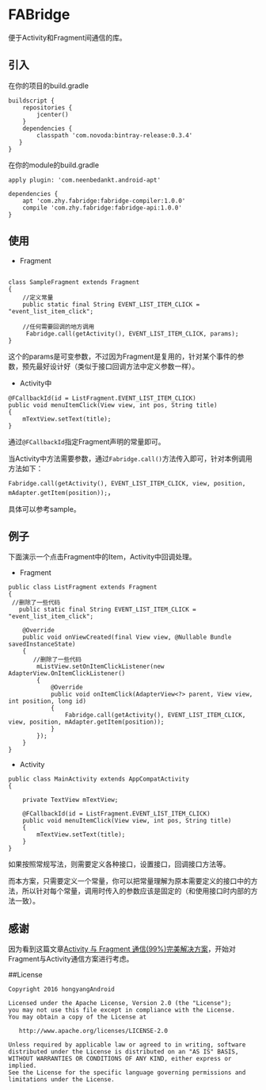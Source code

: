 # FABridge

便于Activity和Fragment间通信的库。

## 引入

在你的项目的build.gradle

```
buildscript {
    repositories {
        jcenter()
    }
    dependencies {
        classpath 'com.novoda:bintray-release:0.3.4'
   }
}

```

在你的module的build.gradle

```
apply plugin: 'com.neenbedankt.android-apt'

dependencies {
    apt 'com.zhy.fabridge:fabridge-compiler:1.0.0'
    compile 'com.zhy.fabridge:fabridge-api:1.0.0'
}
```

## 使用

* Fragment

```

class SampleFragment extends Fragment
{
	//定义常量
	public static final String EVENT_LIST_ITEM_CLICK = "event_list_item_click";

	//任何需要回调的地方调用
	 Fabridge.call(getActivity(), EVENT_LIST_ITEM_CLICK, params);	
}
```

这个的params是可变参数，不过因为Fragment是复用的，针对某个事件的参数，预先最好设计好（类似于接口回调方法中定义参数一样）。


* Activity中

```
@FCallbackId(id = ListFragment.EVENT_LIST_ITEM_CLICK)
public void menuItemClick(View view, int pos, String title)
{
    mTextView.setText(title);
}
```
通过`@FCallbackId`指定Fragment声明的常量即可。

当Activity中方法需要参数，通过`Fabridge.call()`方法传入即可，针对本例调用方法如下：

`Fabridge.call(getActivity(), EVENT_LIST_ITEM_CLICK, view, position, mAdapter.getItem(position));`，

具体可以参考sample。


## 例子

下面演示一个点击Fragment中的Item，Activity中回调处理。

* Fragment

```
public class ListFragment extends Fragment
{
 //删除了一些代码
   public static final String EVENT_LIST_ITEM_CLICK = "event_list_item_click";

    @Override
    public void onViewCreated(final View view, @Nullable Bundle savedInstanceState)
    {
       //删除了一些代码
        mListView.setOnItemClickListener(new AdapterView.OnItemClickListener()
        {
            @Override
            public void onItemClick(AdapterView<?> parent, View view, int position, long id)
            {
                Fabridge.call(getActivity(), EVENT_LIST_ITEM_CLICK, view, position, mAdapter.getItem(position));
            }
        });
    }
}

```

* Activity

```
public class MainActivity extends AppCompatActivity
{

    private TextView mTextView;
  
    @FCallbackId(id = ListFragment.EVENT_LIST_ITEM_CLICK)
    public void menuItemClick(View view, int pos, String title)
    {
        mTextView.setText(title);
    }
}
```

如果按照常规写法，则需要定义各种接口，设置接口，回调接口方法等。

而本方案，只需要定义一个常量，你可以把常量理解为原本需要定义的接口中的方法，所以针对每个常量，调用时传入的参数应该是固定的（和使用接口时内部的方法一致）。


## 感谢

因为看到这篇文章[Activity 与 Fragment 通信(99%)完美解决方案](http://android.jobbole.com/82699/)，开始对Fragment与Activity通信方案进行考虑。

##License

```
Copyright 2016 hongyangAndroid

Licensed under the Apache License, Version 2.0 (the "License");
you may not use this file except in compliance with the License.
You may obtain a copy of the License at

   http://www.apache.org/licenses/LICENSE-2.0

Unless required by applicable law or agreed to in writing, software
distributed under the License is distributed on an "AS IS" BASIS,
WITHOUT WARRANTIES OR CONDITIONS OF ANY KIND, either express or implied.
See the License for the specific language governing permissions and
limitations under the License.
```
